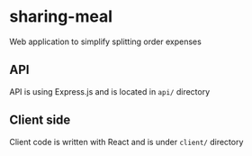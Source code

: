 # sharing-meal
Web application to simplify splitting order expenses

## API
API is using Express.js and is located in `api/` directory

## Client side
Client code is written with React and is under `client/` directory